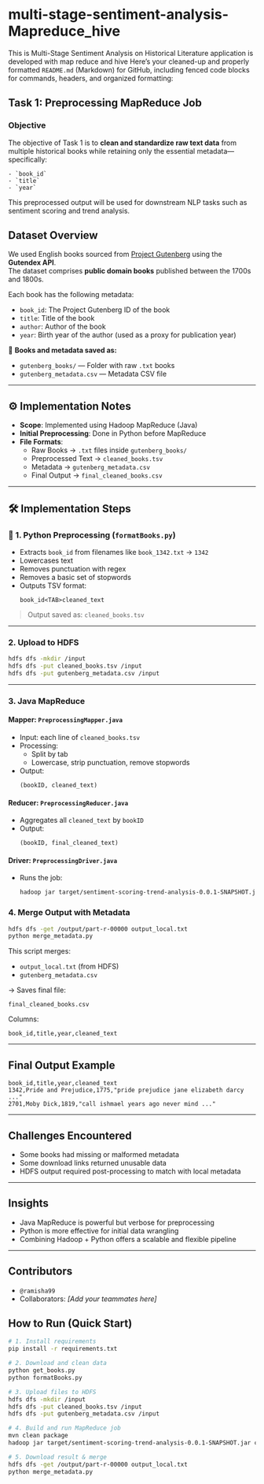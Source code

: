 # multi-stage-sentiment-analysis-Mapreduce_hive
This is Multi-Stage Sentiment Analysis on Historical Literature application is developed with map reduce and hive
Here’s your cleaned-up and properly formatted `README.md` (Markdown) for GitHub, including fenced code blocks for commands, headers, and organized formatting:


##  Task 1: Preprocessing MapReduce Job



### Objective

The objective of Task 1 is to **clean and standardize raw text data** from multiple historical books while retaining only the essential metadata—specifically:
```
- `book_id`
- `title`
- `year`
```
This preprocessed output will be used for downstream NLP tasks such as sentiment scoring and trend analysis.



##  Dataset Overview

We used English books sourced from [Project Gutenberg](https://www.gutenberg.org/) using the **Gutendex API**.  
The dataset comprises **public domain books** published between the 1700s and 1800s.

Each book has the following metadata:

- `book_id`: The Project Gutenberg ID of the book  
- `title`: Title of the book  
- `author`: Author of the book  
- `year`: Birth year of the author (used as a proxy for publication year)

📁 **Books and metadata saved as:**

- `gutenberg_books/` — Folder with raw `.txt` books  
- `gutenberg_metadata.csv` — Metadata CSV file

---

## ⚙️ Implementation Notes

- **Scope**: Implemented using Hadoop MapReduce (Java)
- **Initial Preprocessing**: Done in Python before MapReduce
- **File Formats**:
  - Raw Books → `.txt` files inside `gutenberg_books/`
  - Preprocessed Text → `cleaned_books.tsv`
  - Metadata → `gutenberg_metadata.csv`
  - Final Output → `final_cleaned_books.csv`

---

## 🛠 Implementation Steps

### 🐍 1. Python Preprocessing (`formatBooks.py`)

- Extracts `book_id` from filenames like `book_1342.txt` → `1342`
- Lowercases text  
- Removes punctuation with regex  
- Removes a basic set of stopwords  
- Outputs TSV format:  
  ```
  book_id<TAB>cleaned_text
  ```

>  Output saved as: `cleaned_books.tsv`

---

###  2. Upload to HDFS

```bash
hdfs dfs -mkdir /input
hdfs dfs -put cleaned_books.tsv /input
hdfs dfs -put gutenberg_metadata.csv /input
```

---

###  3. Java MapReduce

#### Mapper: `PreprocessingMapper.java`
- Input: each line of `cleaned_books.tsv`
- Processing:
  - Split by tab
  - Lowercase, strip punctuation, remove stopwords
- Output:  
  ```
  (bookID, cleaned_text)
  ```

#### Reducer: `PreprocessingReducer.java`
- Aggregates all `cleaned_text` by `bookID`
- Output:  
  ```
  (bookID, final_cleaned_text)
  ```

#### Driver: `PreprocessingDriver.java`
- Runs the job:
  ```bash
  hadoop jar target/sentiment-scoring-trend-analysis-0.0.1-SNAPSHOT.jar com.example.PreprocessingDriver /input /output
  ```



###  4. Merge Output with Metadata

```bash
hdfs dfs -get /output/part-r-00000 output_local.txt
python merge_metadata.py
```

This script merges:

- `output_local.txt` (from HDFS)
- `gutenberg_metadata.csv`

→ Saves final file:
```
final_cleaned_books.csv
```

Columns:

```csv
book_id,title,year,cleaned_text
```

---

##  Final Output Example

```csv
book_id,title,year,cleaned_text
1342,Pride and Prejudice,1775,"pride prejudice jane elizabeth darcy ..."
2701,Moby Dick,1819,"call ishmael years ago never mind ..."
```

---

##  Challenges Encountered

- Some books had missing or malformed metadata
- Some download links returned unusable data
- HDFS output required post-processing to match with local metadata

---

##  Insights

- Java MapReduce is powerful but verbose for preprocessing
- Python is more effective for initial data wrangling
- Combining Hadoop + Python offers a scalable and flexible pipeline

---

##  Contributors

- `@ramisha99`
- Collaborators: _[Add your teammates here]_



## How to Run (Quick Start)

```bash
# 1. Install requirements
pip install -r requirements.txt

# 2. Download and clean data
python get_books.py
python formatBooks.py

# 3. Upload files to HDFS
hdfs dfs -mkdir /input
hdfs dfs -put cleaned_books.tsv /input
hdfs dfs -put gutenberg_metadata.csv /input

# 4. Build and run MapReduce job
mvn clean package
hadoop jar target/sentiment-scoring-trend-analysis-0.0.1-SNAPSHOT.jar com.example.PreprocessingDriver /input /output

# 5. Download result & merge
hdfs dfs -get /output/part-r-00000 output_local.txt
python merge_metadata.py
```


